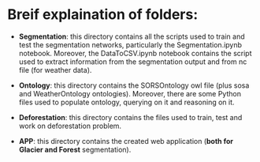 # Breif explaination of folders:
- **Segmentation**: this directory contains all the scripts used to train and test the segmentation networks, particularly the Segmentation.ipynb notebook. Moreover, the DataToCSV.ipynb notebook contains the script used to extract information from the segmentation output and from nc file (for weather data).

- **Ontology**: this directory contains the SORSOntology owl file (plus sosa and WeatherOntology ontologies). Moreover, there are some Python files used to populate ontology, querying on it and reasoning on it.

- **Deforestation**: this directory contains the files used to train, test and work on deforestation problem.

- **APP**: this directory contains the created web application (**both for Glacier and Forest** segmentation).
